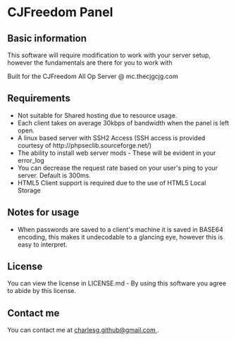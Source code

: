 <h1>CJFreedom Panel</h1>
<h2>Basic information</h2>
<p>This software will require modification to work with your server setup, however the fundamentals are there for you to work with</p>
<p>Built for the CJFreedom All Op Server @ mc.thecjgcjg.com</p>

<h2>Requirements</h2>
<p>
<ul>
<li>Not suitable for Shared hosting due to resource usage.</li>
<li>Each client takes on average 30kbps of bandwidth when the panel is left open.</li>
<li>A linux based server with SSH2 Access (SSH access is provided courtesy of http://phpseclib.sourceforge.net/)</li>
<li>The ability to install web server mods - These will be evident in your error_log</li>
<li>You can decrease the request rate based on your user's ping to your server. Default is 300ms.</li>
<li>HTML5 Client support is required due to the use of HTML5 Local Storage</li>
</ul>
</p>

<h2>Notes for usage</h2>
<ul>
<li>When passwords are saved to a client's machine it is saved in BASE64 encoding, this makes it undecodable to a glancing eye, however this is easy to interpret.</li>
</ul>

<h2>License</h2>
<p>You can view the license in LICENSE.md - By using this software you agree to abide by this license.

<h2>Contact me</h2>
You can contact me at <a href="mailto:charlesg.github@gmail.com ">charlesg.github@gmail.com </a>.